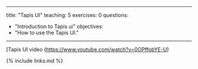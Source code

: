 
---
title: "Tapis UI"
teaching: 5
exercises: 0
questions:
- "Introduction to Tapis ui"
objectives:
- "How to use the Tapis UI."
---

[Tapis UI video (https://www.youtube.com/watch?v=0OPffobYE-U)


{% include links.md %}

